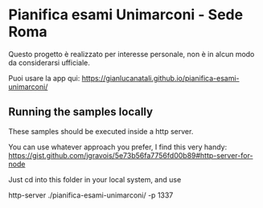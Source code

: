 # Pianifica esami Unimarconi - Sede Roma

Questo progetto è realizzato per interesse personale, non è in alcun modo da considerarsi ufficiale. 

Puoi usare la app qui: https://gianlucanatali.github.io/pianifica-esami-unimarconi/



## Running the samples locally

These samples should be executed inside a http server.

You can use whatever approach you prefer, I find this very handy:
https://gist.github.com/jgravois/5e73b56fa7756fd00b89#http-server-for-node

Just cd into this folder in your local system, and use

http-server ./pianifica-esami-unimarconi/ -p 1337
